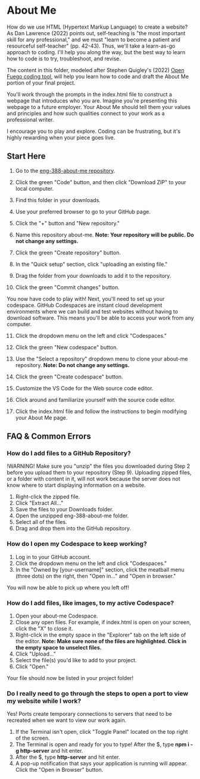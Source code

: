 # About Me

How do we use HTML (Hypertext Markup Language) to create a website? As Dan Lawrence (2022) points out, self-teaching is "the most important skill for any professional," and we must "learn to become a patient and resourceful self-teacher" (pp. 42-43). Thus, we'll take a learn-as-go approach to coding. I'll help you along the way, but the best way to learn how to code is to try, troubleshoot, and revise.

The content in this folder, modeled after Stephen Quigley's (2022) [Open Fuego coding tool](https://kairos.technorhetoric.net/26.2/disputatio/quigley/openfuego.html), will help you learn how to code and draft the About Me portion of your final project.

You'll work through the prompts in the index.html file to construct a webpage that introduces who you are. Imagine you're presenting this webpage to a future employer. Your About Me should tell them your values and principles and how such qualities connect to your work as a professional writer.

I encourage you to play and explore. Coding can be frustrating, but it's highly rewarding when your piece goes live.

## Start Here

1. Go to the [eng-388-about-me repository](https://github.com/am-beardsley/eng-388-about-me.git).

2. Click the green "Code" button, and then click "Download ZIP" to your local computer.

3. Find this folder in your downloads.

4. Use your preferred browser to go to your GitHub page.

5. Click the "+" button and "New repository."

6. Name this repository about-me. **Note: Your repository will be public. Do not change any settings.**

7. Click the green "Create repository" button.

8. In the "Quick setup" section, click "uploading an existing file."

9. Drag the folder from your downloads to add it to the repository.

10. Click the green "Commit changes" button.

You now have code to play with! Next, you'll need to set up your codespace. GitHub Codespaces are instant cloud development environments where we can build and test websites without having to download software. This means you'll be able to access your work from any computer.

11. Click the dropdown menu on the left and click "Codespaces."

12. Click the green "New codespace" button.

13. Use the "Select a repository" dropdown menu to clone your about-me repository. **Note: Do not change any settings.**

14. Click the green "Create codespace" button.

15. Customize the VS Code for the Web source code editor.

16. Click around and familiarize yourself with the source code editor.

17. Click the index.html file and follow the instructions to begin modifying your About Me page.

## FAQ & Common Errors
### How do I add files to a GitHub Repository? 
!WARNING! Make sure you "unzip" the files you downloaded during Step 2 before you upload them to your repository (Step 9). Uploading zipped files, or a folder with content in it, will not work because the server does not know where to start displaying information on a website.
1. Right-click the zipped file.
2. Click "Extract All..."
3. Save the files to your Downloads folder.
4. Open the unzipped eng-388-about-me folder.
5. Select all of the files.
6. Drag and drop them into the GitHub repository.

### How do I open my Codespace to keep working?
1. Log in to your GitHub account.
2. Click the dropdown menu on the left and click "Codespaces."
3. In the "Owned by [your-username]" section, click the meatball menu (three dots) on the right, then "Open in..." and "Open in browser."

You will now be able to pick up where you left off! 

### How do I add files, like images, to my active Codespace?
1. Open your about-me Codespace.
2. Close any open files. For example, if index.html is open on your screen, click the "X" to close it.
3. Right-click in the empty space in the "Explorer" tab on the left side of the editor. **Note: Make sure none of the files are highlighted. Click in the empty space to unselect files.**
4. Click "Upload..."
5. Select the file(s) you'd like to add to your project.
6. Click "Open."
   
Your file should now be listed in your project folder!

### Do I really need to go through the steps to open a port to view my website while I work? 
Yes! Ports create temporary connections to servers that need to be recreated when we want to view our work again. 
1. If the Terminal isn't open, click "Toggle Panel" located on the top right of the screen.
2. The Terminal is open and ready for you to type! After the $, type **npm i -g http-server** and hit enter.
3. After the $, type **http-server** and hit enter.
4. A pop-up notification that says your application is running will appear. Click the "Open in Browser" button.
